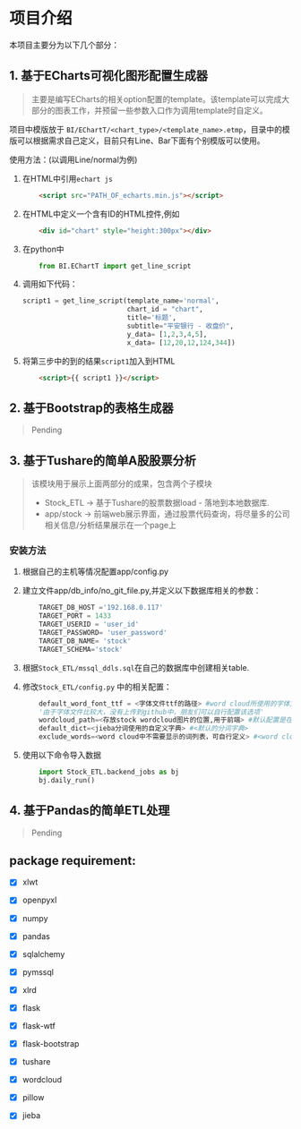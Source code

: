 # 项目介绍 #
本项目主要分为以下几个部分：
## 1. 基于ECharts可视化图形配置生成器 ##
> 主要是编写ECharts的相关option配置的template。该template可以完成大部分的图表工作，并预留一些参数入口作为调用template时自定义。

项目中模版放于 `BI/EChartT/<chart_type>/<template_name>.etmp`，目录中的模版可以根据需求自己定义，目前只有Line、Bar下面有个别模版可以使用。

使用方法：(以调用Line/normal为例)

1. 在HTML中引用`echart js`
    
    ```HTML
        <script src="PATH_OF_echarts.min.js"></script>
    ```
2. 在HTML中定义一个含有ID的HTML控件,例如
    
    ```HTML
        <div id="chart" style="height:300px"></div>
    ```
3. 在python中
    
    ```python
        from BI.EChartT import get_line_script 
    ```
4. 调用如下代码：
    
    ```python
    script1 = get_line_script(template_name='normal',
                              chart_id = "chart",
                              title='标题',
                              subtitle="平安银行 - 收盘价",
                              y_data= [1,2,3,4,5],
                              x_data= [12,20,12,124,344])
    ```
5. 将第三步中的到的结果`script1`加入到HTML

    ```HTML
        <script>{{ script1 }}</script>
    ```


## 2. 基于Bootstrap的表格生成器 ##
>Pending

## 3. 基于Tushare的简单A股股票分析 ##
>该模块用于展示上面两部分的成果，包含两个子模块
> + Stock_ETL -> 基于Tushare的股票数据load - 落地到本地数据库.
> + app/stock -> 前端web展示界面，通过股票代码查询，将尽量多的公司相关信息/分析结果展示在一个page上

### 安装方法 ###
1. 根据自己的主机等情况配置app/config.py
2. 建立文件app/db_info/no_git_file.py,并定义以下数据库相关的参数：

    ```python
        TARGET_DB_HOST ='192.168.0.117'
        TARGET_PORT = 1433
        TARGET_USERID = 'user_id'
        TARGET_PASSWORD= 'user_password'
        TARGET_DB_NAME= 'stock'
        TARGET_SCHEMA='stock'
    ```
3. 根据`Stock_ETL/mssql_ddls.sql`在自己的数据库中创建相关table.
4. 修改`Stock_ETL/config.py` 中的相关配置：

    ```python
        default_word_font_ttf = <字体文件ttf的路径> #word cloud所使用的字体文件。
        '由于字体文件比较大，没有上传到github中，朋友们可以自行配置该选项'
        wordcloud_path=<存放stock wordcloud图片的位置,用于前端> #默认配置是在app/subapps/stock/static/wordcloud
        default_dict=<jieba分词使用的自定义字典> #<默认的分词字典>
        exclude_words=<word cloud中不需要显示的词列表，可自行定义> #<word cloud中要除去的字符列表>
    ```
5. 使用以下命令导入数据

    ```python
        import Stock_ETL.backend_jobs as bj
        bj.daily_run()
    ```


## 4. 基于Pandas的简单ETL处理 ##
>Pending

## package requirement:
 - [x] xlwt
 - [x] openpyxl
 - [x] numpy
 - [x] pandas
 - [x] sqlalchemy
 - [x] pymssql
 - [x] xlrd
 - [x] flask
 - [x] flask-wtf
 - [x] flask-bootstrap
 - [x] tushare
 - [x] wordcloud
 - [x] pillow
 - [x] jieba

